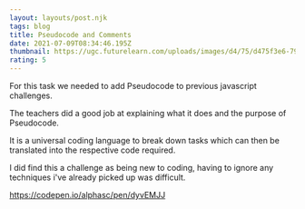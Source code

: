 ```yaml
---
layout: layouts/post.njk
tags: blog
title: Pseudocode and Comments
date: 2021-07-09T08:34:46.195Z
thumbnail: https://ugc.futurelearn.com/uploads/images/d4/75/d475f3e6-7998-4e2e-ba62-b5169abfb598.png
rating: 5
---
```

For this task we needed to add Pseudocode to previous javascript challenges.

The teachers did a good job at explaining what it does and the purpose of Pseudocode.

It is a universal coding language to break down tasks which can then be translated into the respective code required.

I did find this a challenge as being new to coding, having to ignore any techniques i've already picked up was difficult.

<https://codepen.io/alphasc/pen/dyvEMJJ>